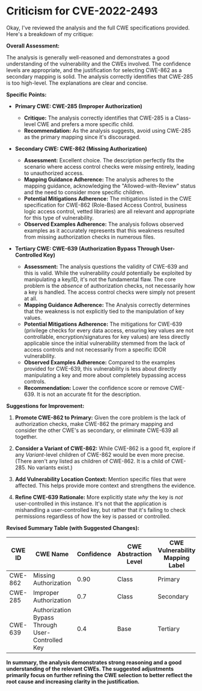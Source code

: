 # Criticism for CVE-2022-2493

Okay, I've reviewed the analysis and the full CWE specifications provided. Here's a breakdown of my critique:

**Overall Assessment:**

The analysis is generally well-reasoned and demonstrates a good understanding of the vulnerability and the CWEs involved. The confidence levels are appropriate, and the justification for selecting CWE-862 as a secondary mapping is solid. The analysis correctly identifies that CWE-285 is too high-level. The explanations are clear and concise.

**Specific Points:**

*   **Primary CWE: CWE-285 (Improper Authorization)**

    *   **Critique:** The analysis correctly identifies that CWE-285 is a Class-level CWE and prefers a more specific child.
    *   **Recommendation:** As the analysis suggests, avoid using CWE-285 as the primary mapping since it's discouraged.

*   **Secondary CWE: CWE-862 (Missing Authorization)**

    *   **Assessment:** Excellent choice. The description perfectly fits the scenario where access control checks were *missing* entirely, leading to unauthorized access.
    *   **Mapping Guidance Adherence:** The analysis adheres to the mapping guidance, acknowledging the "Allowed-with-Review" status and the need to consider more specific children.
    *   **Potential Mitigations Adherence:** The mitigations listed in the CWE specification for CWE-862 (Role-Based Access Control, business logic access control, vetted libraries) are all relevant and appropriate for this type of vulnerability.
    *   **Observed Examples Adherence:** The analysis follows observed examples as it accurately represents that this weakness resulted from missing authorization checks in numerous files.

*   **Tertiary CWE: CWE-639 (Authorization Bypass Through User-Controlled Key)**

    *   **Assessment:** The analysis questions the validity of CWE-639 and this is valid. While the vulnerability *could* potentially be exploited by manipulating a key/ID, it's not the fundamental flaw. The core problem is the *absence* of authorization checks, not necessarily how a key is handled. The access control checks were simply not present at all.
    *   **Mapping Guidance Adherence:** The Analysis correctly determines that the weakness is not explicitly tied to the manipulation of key values.
    *   **Potential Mitigations Adherence:** The mitigations for CWE-639 (privilege checks for every data access, ensuring key values are not controllable, encryption/signatures for key values) are less directly applicable since the initial vulnerability stemmed from the lack of access controls and not necessarily from a specific IDOR vulnerability.
    *   **Observed Examples Adherence:** Compared to the examples provided for CWE-639, this vulnerability is less about directly manipulating a key and more about completely bypassing access controls.
    *   **Recommendation:** Lower the confidence score or remove CWE-639. It is not an accurate fit for the description.

**Suggestions for Improvement:**

1.  **Promote CWE-862 to Primary:**  Given the core problem is the lack of authorization checks, make CWE-862 the primary mapping and consider the other CWE's as secondary, or eliminate CWE-639 all together.

2.  **Consider a Variant of CWE-862:** While CWE-862 is a good fit, explore if any *Variant*-level children of CWE-862 would be even more precise.  (There aren't any listed as children of CWE-862. It is a child of CWE-285. No variants exist.)

3.  **Add Vulnerability Location Context:** Mention specific files that were affected. This helps provide more context and strengthens the evidence.

4.  **Refine CWE-639 Rationale:** More explicitly state *why* the key is *not* user-controlled in this instance. It's not that the application is mishandling a user-controlled key, but rather that it's failing to check permissions regardless of how the key is passed or controlled.

**Revised Summary Table (with Suggested Changes):**

| CWE ID | CWE Name | Confidence | CWE Abstraction Level | CWE Vulnerability Mapping Label | CWE-Vulnerability Mapping Notes |
|---|---|---|---|---|---|
| CWE-862 | Missing Authorization | 0.90 | Class | Primary | Allowed-with-Review |
| CWE-285 | Improper Authorization | 0.7 | Class | Secondary | Discouraged |
| CWE-639 | Authorization Bypass Through User-Controlled Key | 0.4 | Base | Tertiary | Allowed |

**In summary, the analysis demonstrates strong reasoning and a good understanding of the relevant CWEs. The suggested adjustments primarily focus on further refining the CWE selection to better reflect the root cause and increasing clarity in the justification.**